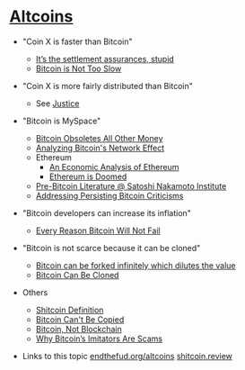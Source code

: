 # [Altcoins](altcoins)


* "Coin X is faster than Bitcoin"
  * [It’s the settlement assurances, stupid](https://medium.com/@nic__carter/its-the-settlement-assurances-stupid-5dcd1c3f4e41)
  * [Bitcoin is Not Too Slow](https://nakamotoinstitute.org/mempool/bitcoin-is-not-too-slow/)
* "Coin X is more fairly distributed than Bitcoin"
  * See [Justice](#justice)
* "Bitcoin is MySpace"
  * [Bitcoin Obsoletes All Other Money](https://nakamotoinstitute.org/mempool/bitcoin-obsoletes-all-other-money/)
  * [Analyzing Bitcoin's Network Effect](https://www.lynalden.com/bitcoins-network-effect/)
  * Ethereum
    * [An Economic Analysis of Ethereum](https://www.lynalden.com/ethereum-analysis/)
    * [Ethereum is Doomed](https://nakamotoinstitute.org/mempool/ethereum-is-doomed/)
  * [Pre-Bitcoin Literature @ Satoshi Nakamoto Institute](https://nakamotoinstitute.org/literature/)
  * [Addressing Persisting Bitcoin Criticisms](https://www.fidelitydigitalassets.com/articles/addressing-bitcoin-criticisms)
* "Bitcoin developers can increase its inflation"
  * [Every Reason Bitcoin Will Not Fail](https://safehodl.github.io/failure/#scarcity-can-be-changed)
* "Bitcoin is not scarce because it can be cloned"
  * [Bitcoin can be forked infinitely which dilutes the value](https://safehodl.github.io/failure/#can-be-forked-infinitely)
  * [Bitcoin Can Be Cloned](https://casebitcoin.com/critiques/bitcoin-can-be-cloned)

* Others
  * [Shitcoin Definition](https://github.com/libbitcoin/libbitcoin-system/wiki/Shitcoin-Definition)
  * [Bitcoin Can't Be Copied](https://nakamotoinstitute.org/mempool/bitcoin-cant-be-copied/)
  * [Bitcoin, Not Blockchain](https://nakamotoinstitute.org/mempool/bitcoin-not-blockchain/)
  * [Why Bitcoin’s Imitators Are Scams](https://tomerstrolight.medium.com/why-bitcoins-imitators-are-scams-e38fab4c78ba)

* Links to this topic [endthefud.org/altcoins](https://endthefud.org/altcoins) [shitcoin.review](http://shitcoin.review)
